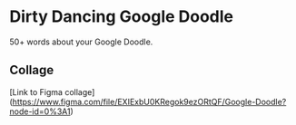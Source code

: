 # Dirty Dancing Google Doodle
50+ words about your Google Doodle.

## Collage
[Link to Figma collage] (https://www.figma.com/file/EXIExbU0KRegok9ezORtQF/Google-Doodle?node-id=0%3A1)


